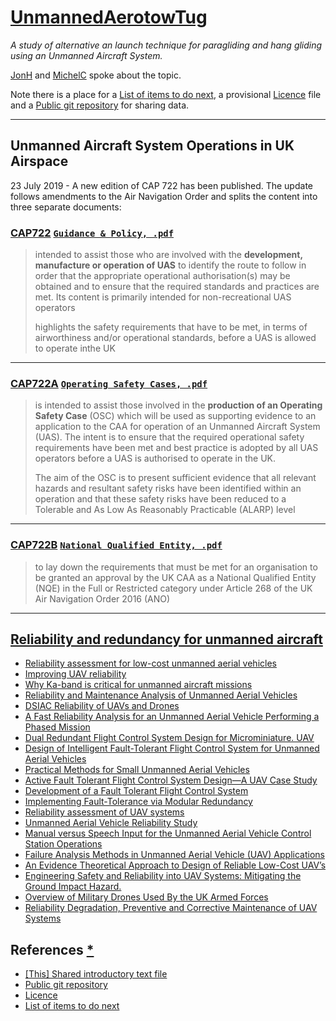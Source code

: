 # [UnmannedAerotowTug](https://hackmd.io/Skhl4bVnH)

*A study of alternative an launch technique for paragliding and hang gliding using an Unmanned Aircraft System.*

[JonH](https://www.aerosociety.com/events-calendar/aero-mechanical-stabilisation-of-flying-wing-aircraft-reducing-weight-and-drag/) and [MichelC](https://www.nirvana.cz/michel-carnet-en) spoke about the topic.

Note there is a place for a [List of items to do next](./Coordination/todo.txt/todo.txt), a provisional [Licence](https://github.com/nrbray-hackmd/UnmannedAerotowTug/blob/master/LICENSE.md/LICENSE.md) file and a [Public git repository](https://github.com/nrbray-hackmd/UnmannedAerotowTug) for sharing data.

---

## Unmanned Aircraft System Operations in UK Airspace 

23 July 2019 - A new edition of CAP 722 has been published. The update follows amendments to the Air Navigation Order and splits the content into three separate documents:

### [CAP722](https://publicapps.caa.co.uk/CAP722) [`Guidance & Policy, .pdf`](https://publicapps.caa.co.uk/docs/33/CAP722_Edition7_A3_SEP2019_20190903.pdf)

> intended to assist those who are involved with the **development, manufacture or operation of UAS** to identify the route to follow in order that the appropriate operational authorisation(s) may be obtained and to ensure that the required standards and practices are met. Its content is primarily intended for non-recreational UAS operators
> 
> highlights the safety requirements that have to be met, in terms of airworthiness and/or operational standards, before a UAS is allowed to operate inthe UK

---

### [CAP722A](http://www.caa.co.uk/CAP722A) [`Operating Safety Cases, .pdf`](https://publicapps.caa.co.uk/docs/33/CAP722A-UASOSC.pdf)

> is intended to assist those involved in the **production of an Operating Safety Case** (OSC) which will be used as supporting evidence to an application to the CAA for operation of an Unmanned Aircraft System (UAS). The intent is to ensure that the required  operational safety requirements have been met and best practice is adopted by all UAS operators before a UAS is authorised to operate in the UK. 
> 
> The aim of the OSC is to present sufficient evidence that all relevant hazards and resultant safety risks have been identified within an operation and that these safety risks have been reduced to a Tolerable and As Low As Reasonably Practicable (ALARP) level

---


### [CAP722B](http://www.caa.co.uk/CAP722B) [`National Qualified Entity, .pdf`](https://publicapps.caa.co.uk/docs/33/CAP_722B%20Requirements_for_UK_NQE_Approval.pdf)

> to lay down the requirements that must be met for an organisation to be granted an approval by the UK CAA as a National Qualified Entity (NQE) in the Full or Restricted category under Article 268 of the UK Air Navigation Order 2016 (ANO)

---

## [Reliability and redundancy for unmanned aircraft](https://duckduckgo.com/?q=Reliability+and+redundancy+for+unmanned+aircraft)

- [Reliability assessment for low-cost unmanned aerial vehicles](https://duckduckgo.com/?q=Reliability+assessment+for+low-cost+unmanned+aerial+vehicles)
- [Improving UAV reliability](https://duckduckgo.com/?q=improving-uav-reliability)
- [Why Ka-band is critical for unmanned aircraft missions](https://duckduckgo.com/?q=Why+Ka-band+is+critical+for+unmanned+aircraft+missions)
- [Reliability and Maintenance Analysis of Unmanned Aerial Vehicles](https://duckduckgo.com/?q=Reliability+and+Maintenance+Analysis+of+Unmanned+Aerial+Vehicles)
- [DSIAC Reliability of UAVs and Drones](https://duckduckgo.com/?q=DSIAC+Reliability+of+UAVs+and+Drones)
- [A Fast Reliability Analysis for an Unmanned Aerial Vehicle Performing a Phased Mission](https://duckduckgo.com/?q=A+Fast+Reliability+Analysis+for+an+Unmanned+Aerial+Vehicle+Performing+a+Phased+Mission)
- [Dual Redundant Flight Control System Design for Microminiature. UAV](https://duckduckgo.com/?q=Dual+Redundant+Flight+Control+System+Design+for+Microminiature.+UAV)
- [Design of Intelligent Fault-Tolerant Flight Control System for Unmanned Aerial Vehicles](https://duckduckgo.com/?q=Design+of+Intelligent+Fault-Tolerant+Flight+Control+System+for+Unmanned+Aerial+Vehicles)
- [Practical Methods for Small Unmanned Aerial Vehicles](https://duckduckgo.com/?q=Practical+Methods+for+Small+Unmanned+Aerial+Vehicles)
- [Active Fault Tolerant Flight Control System Design—A UAV Case Study](https://duckduckgo.com/?q=Active+Fault+Tolerant+Flight+Control+System+Design%E2%80%94A+UAV+Case+Study)
- [Development of a Fault Tolerant Flight Control System](https://duckduckgo.com/?q=Development+of+a+Fault+Tolerant+Flight+Control+System)
- [Implementing Fault-Tolerance via Modular Redundancy](https://duckduckgo.com/?q=Implementing+Fault-Tolerance+via+Modular+Redundancy)
- [Reliability assessment of UAV systems](https://duckduckgo.com/?q=Reliability+assessment+of+UAV+systems)
- [Unmanned Aerial Vehicle Reliability Study](https://duckduckgo.com/?q=Unmanned+Aerial+Vehicle+Reliability+Study)
- [Manual versus Speech Input for the Unmanned Aerial Vehicle Control Station Operations](https://duckduckgo.com/?q=Manual+versus+Speech+Input+for+the+Unmanned+Aerial+Vehicle+Control+Station+Operations)
- [Failure Analysis Methods in Unmanned Aerial Vehicle (UAV) Applications](https://duckduckgo.com/?q=Failure+Analysis+Methods+in+Unmanned+Aerial+Vehicle+(UAV)+Applications)
- [An Evidence Theoretical Approach to Design of Reliable Low-Cost UAV’s](https://duckduckgo.com/?q=An+Evidence+Theoretical+Approach+to+Design+of+Reliable+Low-Cost+UAV%E2%80%99s)
- [Engineering Safety and Reliability into UAV Systems: Mitigating the Ground Impact Hazard.](https://duckduckgo.com/?q=Engineering+Safety+and+Reliability+into+UAV+Systems%3A+Mitigating+the+Ground+Impact+Hazard.)
- [Overview of Military Drones Used By the UK Armed Forces](https://duckduckgo.com/?q=Overview+of+Military+Drones+Used+By+the+UK+Armed+Forces)
- [Reliability Degradation, Preventive and Corrective Maintenance of UAV Systems](https://duckduckgo.com/?q=Reliability+Degradation%2C+Preventive+and+Corrective+Maintenance+of+UAV+Systems)

## References [\*](https://en.wikipedia.org/wiki/Wikipedia:Citing_sources#When_and_why_to_cite_sources)

- [\[This\] Shared introductory text file](https://hackmd.io/Skhl4bVnH)
- [Public git repository](https://github.com/nrbray-hackmd/UnmannedAerotowTug)
- [Licence](https://github.com/nrbray-hackmd/UnmannedAerotowTug/blob/master/LICENSE.md/LICENSE.md)
- [List of items to do next](./Coordination/todo.txt/todo.txt)  
